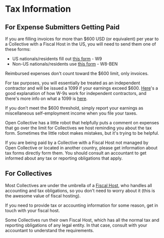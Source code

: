 # Tax Information

## For Expense Submitters Getting Paid

If you are filling invoices for more than $600 USD \(or equivalent\) per year to a Collective with a Fiscal Host in the US, you will need to send them one of these forms:

* US nationals/residents fill out [this form](https://www.irs.gov/pub/irs-pdf/fw9.pdf) - W9
* Non-US nationals/residents use [this form](https://www.irs.gov/pub/irs-pdf/fw8ben.pdf) - W8-BEN

Reimbursed expenses don't count toward the $600 limit, only invoices.

For tax purposes, you will essentially be treated as an independent contractor and will be issued a 1099 if your earnings exceed $600. [Here](https://turbotax.intuit.com/tax-tools/tax-tips/Self-Employment-Taxes/Filing-IRS-Form-W-9/INF19741.html)'s a good explanation of how W-9s work for independent contractors, and there's more info on what a 1099 is [here](https://turbotax.intuit.com/tax-tools/tax-tips/Self-Employment-Taxes/What-is-an-IRS-1099-Form-/INF14810.html). 

If you don’t meet the $600 threshold, simply report your earnings as miscellaneous self-employment income when you file your taxes.

Open Collective has a little robot that helpfully puts a comment on expenses that go over the limit for Collectives we host reminding you about the tax form. Sometimes the little robot makes mistakes, but it's trying to be helpful.

If you are being paid by a Collective with a Fiscal Host not managed by Open Collective or located in another country, please get information about tax forms directly form them. You should consult an accountant to get informed about any tax or reporting obligations that apply.

## For Collectives

Most Collectives are under the umbrella of a [Fiscal Host](../hosts/), who handles all accounting and tax obligations, so you don't need to worry about it \(this is the awesome value of fiscal hosting\). 

If you need to provide tax or accounting information for some reason, get in touch with your fiscal host. 

Some Collectives run their own Fiscal Host, which has all the normal tax and reporting obligations of any legal entity. In that case, consult with your accountant to understand the requirements.

